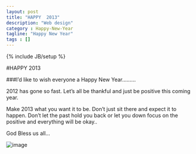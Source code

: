 ```yaml
---
layout: post
title: "HAPPY  2013"
description: "Web design"
category : Happy-New-Year
tagline: "Happy New Year"
tags : []
---
```


{% include JB/setup %}

#HAPPY  2013

###I’d like to wish everyone a Happy New Year………

2012 has gone so fast. Let’s all be thankful and just be positive this coming year.

Make 2013 what you want it to be. Don’t just sit there and expect it to happen. Don’t let the past hold you back or let you down focus on the positive and everything will be okay..

God Bless us all…

<img src="http://media.tumblr.com/352056c6a544322f001c41ffdc892087/tumblr_inline_mfwpmbSIuv1rcbqk3.jpg" alt="image">